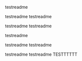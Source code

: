 testreadme

testreadme
testreadme

testreadme
testreadme

testreadme

testreadme
testreadme

testreadme
testreadme
TESTTTTTT








